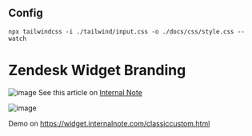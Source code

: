 
## Config
`npx tailwindcss -i ./tailwind/input.css -o ./docs/css/style.css --watch`

# Zendesk Widget Branding

![image](https://github.com/verschoren/zendesk_widget/assets/894026/9c178006-8383-4141-9e13-976bff806e84)
See this article on [Internal Note](https://github.com/verschoren/zendesk_widget_branding/blob/master/internalnote.com/ticket-sendmessage-for-support-apps)

![image](https://github.com/verschoren/zendesk_widget/assets/894026/78f933b5-2049-4b0a-bcd8-a759f4a29de3)

Demo on https://widget.internalnote.com/classiccustom.html
